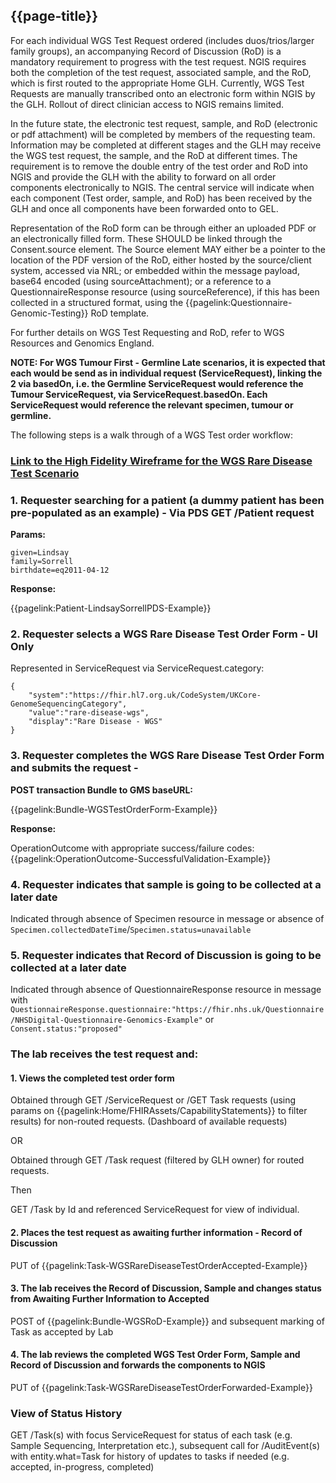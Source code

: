## {{page-title}}

For each individual WGS Test Request ordered (includes duos/trios/larger family groups), an accompanying Record of Discussion (RoD) is a mandatory requirement to progress with the test request. NGIS requires both the completion of the test request, associated sample, and the RoD, which is first routed to the appropriate Home GLH. Currently, WGS Test Requests are manually transcribed onto an electronic form within NGIS by the GLH. Rollout of direct clinician access to NGIS remains limited. 

In the future state, the electronic test request, sample, and RoD (electronic or pdf attachment) will be completed by members of the requesting team. Information may be completed at different stages and the GLH may receive the WGS test request, the sample, and the RoD at different times. The requirement is to remove the double entry of the test order and RoD into NGIS and provide the GLH with the ability to forward on all order components electronically to NGIS. The central service will indicate when each component (Test order, sample, and RoD) has been received by the GLH and once all components have been forwarded onto to GEL. 

Representation of the RoD form can be through either an uploaded PDF or an electronically filled form. These SHOULD be linked through the Consent.source element. The Source element MAY either be a pointer to the location of the PDF version of the RoD, either hosted by the source/client system, accessed via NRL; or embedded within the message payload, base64 encoded (using sourceAttachment); or a reference to a QuestionnaireResponse resource (using sourceReference), if this has been collected in a structured format, using the {{pagelink:Questionnaire-Genomic-Testing}} RoD template.

For further details on WGS Test Requesting and RoD, refer to WGS Resources and Genomics England.

**NOTE: For WGS Tumour First - Germline Late scenarios, it is expected that each would be send as in individual request (ServiceRequest), linking the 2 via basedOn, i.e. the Germline ServiceRequest would reference the Tumour ServiceRequest, via ServiceRequest.basedOn. Each ServiceRequest would reference the relevant specimen, tumour or germline.**  

The following steps is a walk through of a WGS Test order workflow:

### [Link to the High Fidelity Wireframe for the WGS Rare Disease Test Scenario](https://tenq2a.axshare.com/)

### 1. Requester searching for a patient (a dummy patient has been pre-populated as an example) - Via PDS GET /Patient request

**Params:**
```
given=Lindsay
family=Sorrell
birthdate=eq2011-04-12
```

**Response:**

{{pagelink:Patient-LindsaySorrellPDS-Example}}

### 2. Requester selects a WGS Rare Disease Test Order Form - UI Only

Represented in ServiceRequest via ServiceRequest.category:
```
{
    "system":"https://fhir.hl7.org.uk/CodeSystem/UKCore-GenomeSequencingCategory",
    "value":"rare-disease-wgs",
    "display":"Rare Disease - WGS"
}
```

### 3. Requester completes the WGS Rare Disease Test Order Form and submits the request - 

**POST transaction Bundle to GMS baseURL:**

{{pagelink:Bundle-WGSTestOrderForm-Example}}

**Response:**

OperationOutcome with appropriate success/failure codes: {{pagelink:OperationOutcome-SuccessfulValidation-Example}}

### 4. Requester indicates that sample is going to be collected at a later date

Indicated through absence of Specimen resource in message or absence of ```Specimen.collectedDateTime```/```Specimen.status=unavailable```

### 5. Requester indicates that Record of Discussion is going to be collected at a later date

Indicated through absence of QuestionnaireResponse resource in message with ```QuestionnaireResponse.questionnaire:"https://fhir.nhs.uk/Questionnaire/NHSDigital-Questionnaire-Genomics-Example"``` or ```Consent.status:"proposed"```

### The lab receives the test request and:

#### 1. Views the completed test order form

Obtained through GET /ServiceRequest or /GET Task requests (using params on {{pagelink:Home/FHIRAssets/CapabilityStatements}} to filter results) for non-routed requests. (Dashboard of available requests)

OR

Obtained through GET /Task request (filtered by GLH owner) for routed requests.

Then

GET /Task by Id and referenced ServiceRequest for view of individual.

#### 2. Places the test request as awaiting further information - Record of Discussion

PUT of {{pagelink:Task-WGSRareDiseaseTestOrderAccepted-Example}}

#### 3. The lab receives the Record of Discussion, Sample and changes status from Awaiting Further Information to Accepted

POST of {{pagelink:Bundle-WGSRoD-Example}} and subsequent marking of Task as accepted by Lab

#### 4. The lab reviews the completed WGS Test Order Form, Sample and Record of Discussion and forwards the components to NGIS 

PUT of {{pagelink:Task-WGSRareDiseaseTestOrderForwarded-Example}}

### View of Status History

GET /Task(s) with focus ServiceRequest for status of each task (e.g. Sample Sequencing, Interpretation etc.), subsequent call for /AuditEvent(s) with entity.what=Task for history of updates to tasks if needed (e.g. accepted, in-progress, completed)